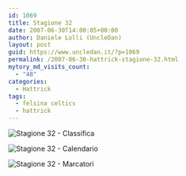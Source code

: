 ```yaml
---
id: 1069
title: Stagione 32
date: 2007-06-30T14:00:05+00:00
author: Daniele Lolli (UncleDan)
layout: post
guid: https://www.uncledan.it/?p=1069
permalink: /2007-06-30-hattrick-stagione-32.html
mytory_md_visits_count:
  - "48"
categories:
  - Hattrick
tags:
  - felsina celtics
  - hattrick
---
```

![Stagione 32 - Classifica](https://www.uncledan.it/wp-content/uploads/2007/10/32-1-classifica.png)

![Stagione 32 - Calendario](https://www.uncledan.it/wp-content/uploads/2007/10/32-2-calendario.png)

![Stagione 32 - Marcatori](https://www.uncledan.it/wp-content/uploads/2007/10/32-3-marcatori.png)